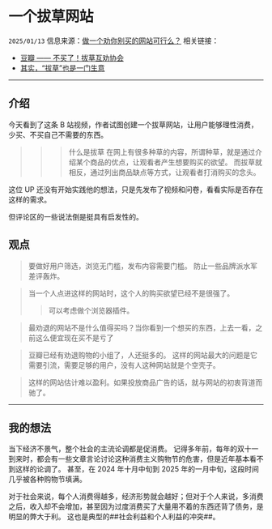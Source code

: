 # 一个拔草网站

``2025/01/13``
信息来源：[做一个劝你别买的网站可行么？](https://www.bilibili.com/video/BV1ne6UYjEAd)
相关链接：
- [豆瓣 —— 不买了！拔草互劝协会](https://www.douban.com/group/bacaozu/)
- [其实，“拔草”也是一门生意](https://user.guancha.cn/main/content?id=534197)

- - -

## 介绍

今天看到了这条 B 站视频，作者试图创建一个拔草网站，让用户能够理性消费，少买、不买自己不需要的东西。
>>>什么是拔草
在网上有很多种草的内容，所谓种草，就是通过介绍某个商品的优点，让观看者产生想要购买的欲望。
而拔草就相反，通过列出商品缺点等方式，让观看者打消购买的念头。
>>>

这位 UP 还没有开始实践他的想法，只是先发布了视频和问卷，看看实际是否存在这样的需求。

但评论区的一些说法倒是挺具有启发性的。

## 观点

> 要做好用户筛选，浏览无门槛，发布内容需要门槛。
> 防止一些品牌派水军差评轰炸。

> 当一个人点进这样的网站时，这个人的购买欲望已经不是很强了。
> > 可以考虑做个浏览器插件。

> 最劝退的网站不是什么值得买吗？当你看到一个想买的东西，上去一看，之前这么便宜现在买不是亏了

> 豆瓣已经有劝退购物的小组了，人还挺多的。
> 这样的网站最大的问题是它需要引流，需要足够的用户，没有人这种网站就是个空壳子。

> 这样的网站估计难以盈利。如果投放商品广告的话，就与网站的初衷背道而驰了。

- - -

## 我的想法

当下经济不景气，整个社会的主流论调都是促消费。
记得多年前，每年的双十一到来时，都会有一些文章言论讨论这种消费主义购物节的危害，但是近年基本看不到这样的论调了。
甚至，在 2024 年十月中旬到 2025 年的一月中旬，这段时间几乎被各种购物节填满。

对于社会来说，每个人消费得越多，经济形势就会越好；但对于个人来说，多消费之后，收入却不会增加，甚至因为过度消费买了大量用不着的东西还背了债务，是明显的弊大于利。
这也是典型的##社会利益和个人利益的冲突##。
